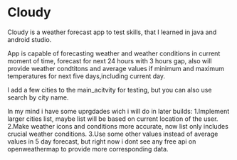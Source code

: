 # Cloudy

Cloudy is a weather forecast app to test  skills, that I learned in java and android studio.

App is capable of forecasting weather and weather conditions in current moment of time, forecast for next 24 hours with 3 hours gap,
also will provide weather condtitons and average values if minimum and maximum temperatures for next five days,including current day.

I add a few cities to the main_acitvity for testing, but you can also use search by city name.

In my mind i have some uprgdades wich i will do in later builds:
1.Implement larger cities list, maybe list will be based on current location of the user.
2.Make weather icons and conditions more accurate, now list only includes crucial weather conditions.
3.Use some other values instead of average values in 5 day forecast, but right now i dont see any free api on openweathermap to provide more corresponding data.





